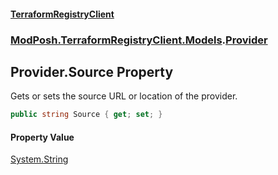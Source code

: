 #### [TerraformRegistryClient](index.md 'index')
### [ModPosh.TerraformRegistryClient.Models](ModPosh.TerraformRegistryClient.Models.md 'ModPosh.TerraformRegistryClient.Models').[Provider](ModPosh.TerraformRegistryClient.Models.Provider.md 'ModPosh.TerraformRegistryClient.Models.Provider')

## Provider.Source Property

Gets or sets the source URL or location of the provider.

```csharp
public string Source { get; set; }
```

#### Property Value
[System.String](https://docs.microsoft.com/en-us/dotnet/api/System.String 'System.String')